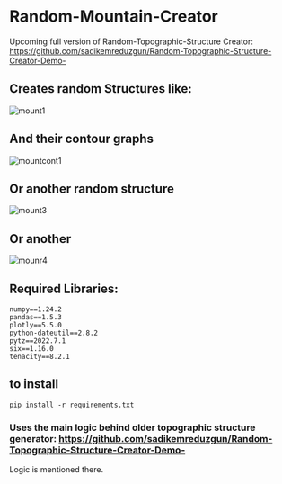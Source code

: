 # Random-Mountain-Creator
Upcoming full version of Random-Topographic-Structure Creator: https://github.com/sadikemreduzgun/Random-Topographic-Structure-Creator-Demo-

## Creates random Structures like:
![mount1](https://user-images.githubusercontent.com/70113249/221588555-edae705b-8223-4ea6-a3d1-5dfa0fe90ff2.jpg)

## And their contour graphs
![mountcont1](https://user-images.githubusercontent.com/70113249/221588584-8604757e-2a77-412e-b771-14f3619a6b1f.jpg)

## Or another random structure
![mount3](https://user-images.githubusercontent.com/70113249/221591755-47ae126b-d22f-488f-a55c-16d45c7856f3.jpg)

## Or another
![mounr4](https://user-images.githubusercontent.com/70113249/221592013-57f30bfc-efd5-4a4c-ae9a-13b467065588.jpg)

## Required Libraries:
  ```
numpy==1.24.2
pandas==1.5.3
plotly==5.5.0
python-dateutil==2.8.2
pytz==2022.7.1
six==1.16.0
tenacity==8.2.1
  ``` 
## to install
``` 
pip install -r requirements.txt
``` 
### Uses the main logic behind older topographic structure generator: https://github.com/sadikemreduzgun/Random-Topographic-Structure-Creator-Demo-

Logic is mentioned there.
